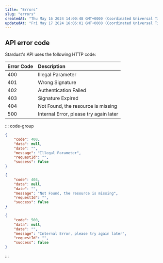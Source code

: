```yaml
---
title: "Errors"
slug: "errors"
createdAt: "Thu May 16 2024 14:00:48 GMT+0000 (Coordinated Universal Time)"
updatedAt: "Fri May 17 2024 16:06:01 GMT+0000 (Coordinated Universal Time)"
---
```


## API error code

Stardust's API uses the following HTTP code:

| Error Code | Description                            |
| :--------- | :------------------------------------- |
| 400        | Illegal Parameter                      |
| 401        | Wrong Signature                        |
| 402        | Authentication Failed                  |
| 403        | Signature Expired                      |
| 404        | Not Found, the resource is missing     |
| 500        | Internal Error, please try again later |

::: code-group

```json [400 Example]
{
	"code": 400,
	"data": null,
	"date": "",
	"message": "Illegal Parameter",
	"requestId": "",
	"success": false
}
```
```json [404 Example]
{
	"code": 404,
	"data": null,
	"date": "",
	"message": "Not Found, the resource is missing",
	"requestId": "",
	"success": false
}
```
```json [500 Example]
{
	"code": 500,
	"data": null,
	"date": "",
	"message": "Internal Error, please try again later",
	"requestId": "",
	"success": false
}
```

:::
